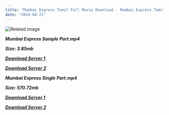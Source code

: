 ```yaml
---
title: "Mumbai Express Tamil Full Movie Download - Mumbai Express Tamil Movie Download"
date: "2019-04-21"
---
```


![Related image](https://alchetron.com/cdn/Mumbai-Express-images-67c2cf4a-04d1-458b-86fa-59fb839506e.jpg)

**_Mumbai Express Sample Part.mp4_**

**_Size: 3.85mb_**

**_[Download Server 1](http://b4.wetransfer.vip/files/{5d952673edb986a3e6232bd1dc09e7f07ef1103dd7939917627d2e7266b78107}20Actor{5d952673edb986a3e6232bd1dc09e7f07ef1103dd7939917627d2e7266b78107}20Hits{5d952673edb986a3e6232bd1dc09e7f07ef1103dd7939917627d2e7266b78107}20Collection/Kamal{5d952673edb986a3e6232bd1dc09e7f07ef1103dd7939917627d2e7266b78107}20Haasan{5d952673edb986a3e6232bd1dc09e7f07ef1103dd7939917627d2e7266b78107}20Movies{5d952673edb986a3e6232bd1dc09e7f07ef1103dd7939917627d2e7266b78107}20Collection/Kamal{5d952673edb986a3e6232bd1dc09e7f07ef1103dd7939917627d2e7266b78107}20Haasan{5d952673edb986a3e6232bd1dc09e7f07ef1103dd7939917627d2e7266b78107}20New{5d952673edb986a3e6232bd1dc09e7f07ef1103dd7939917627d2e7266b78107}20Movies{5d952673edb986a3e6232bd1dc09e7f07ef1103dd7939917627d2e7266b78107}20Collection/Mumbai{5d952673edb986a3e6232bd1dc09e7f07ef1103dd7939917627d2e7266b78107}20Express{5d952673edb986a3e6232bd1dc09e7f07ef1103dd7939917627d2e7266b78107}20(2005)/Mumbai{5d952673edb986a3e6232bd1dc09e7f07ef1103dd7939917627d2e7266b78107}20Express{5d952673edb986a3e6232bd1dc09e7f07ef1103dd7939917627d2e7266b78107}20{5d952673edb986a3e6232bd1dc09e7f07ef1103dd7939917627d2e7266b78107}20Sample{5d952673edb986a3e6232bd1dc09e7f07ef1103dd7939917627d2e7266b78107}20HD.mp4)_**

**_[Download Server 2](http://b4.wetransfer.vip/files/{5d952673edb986a3e6232bd1dc09e7f07ef1103dd7939917627d2e7266b78107}20Actor{5d952673edb986a3e6232bd1dc09e7f07ef1103dd7939917627d2e7266b78107}20Hits{5d952673edb986a3e6232bd1dc09e7f07ef1103dd7939917627d2e7266b78107}20Collection/Kamal{5d952673edb986a3e6232bd1dc09e7f07ef1103dd7939917627d2e7266b78107}20Haasan{5d952673edb986a3e6232bd1dc09e7f07ef1103dd7939917627d2e7266b78107}20Movies{5d952673edb986a3e6232bd1dc09e7f07ef1103dd7939917627d2e7266b78107}20Collection/Kamal{5d952673edb986a3e6232bd1dc09e7f07ef1103dd7939917627d2e7266b78107}20Haasan{5d952673edb986a3e6232bd1dc09e7f07ef1103dd7939917627d2e7266b78107}20New{5d952673edb986a3e6232bd1dc09e7f07ef1103dd7939917627d2e7266b78107}20Movies{5d952673edb986a3e6232bd1dc09e7f07ef1103dd7939917627d2e7266b78107}20Collection/Mumbai{5d952673edb986a3e6232bd1dc09e7f07ef1103dd7939917627d2e7266b78107}20Express{5d952673edb986a3e6232bd1dc09e7f07ef1103dd7939917627d2e7266b78107}20(2005)/Mumbai{5d952673edb986a3e6232bd1dc09e7f07ef1103dd7939917627d2e7266b78107}20Express{5d952673edb986a3e6232bd1dc09e7f07ef1103dd7939917627d2e7266b78107}20{5d952673edb986a3e6232bd1dc09e7f07ef1103dd7939917627d2e7266b78107}20Sample{5d952673edb986a3e6232bd1dc09e7f07ef1103dd7939917627d2e7266b78107}20HD.mp4)_**

**_Mumbai Express Single Part.mp4_**

**_Size: 570.72mb_**

**_[Download Server 1](http://b4.wetransfer.vip/files/{5d952673edb986a3e6232bd1dc09e7f07ef1103dd7939917627d2e7266b78107}20Actor{5d952673edb986a3e6232bd1dc09e7f07ef1103dd7939917627d2e7266b78107}20Hits{5d952673edb986a3e6232bd1dc09e7f07ef1103dd7939917627d2e7266b78107}20Collection/Kamal{5d952673edb986a3e6232bd1dc09e7f07ef1103dd7939917627d2e7266b78107}20Haasan{5d952673edb986a3e6232bd1dc09e7f07ef1103dd7939917627d2e7266b78107}20Movies{5d952673edb986a3e6232bd1dc09e7f07ef1103dd7939917627d2e7266b78107}20Collection/Kamal{5d952673edb986a3e6232bd1dc09e7f07ef1103dd7939917627d2e7266b78107}20Haasan{5d952673edb986a3e6232bd1dc09e7f07ef1103dd7939917627d2e7266b78107}20New{5d952673edb986a3e6232bd1dc09e7f07ef1103dd7939917627d2e7266b78107}20Movies{5d952673edb986a3e6232bd1dc09e7f07ef1103dd7939917627d2e7266b78107}20Collection/Mumbai{5d952673edb986a3e6232bd1dc09e7f07ef1103dd7939917627d2e7266b78107}20Express{5d952673edb986a3e6232bd1dc09e7f07ef1103dd7939917627d2e7266b78107}20(2005)/Mumbai{5d952673edb986a3e6232bd1dc09e7f07ef1103dd7939917627d2e7266b78107}20Express{5d952673edb986a3e6232bd1dc09e7f07ef1103dd7939917627d2e7266b78107}20{5d952673edb986a3e6232bd1dc09e7f07ef1103dd7939917627d2e7266b78107}20Single{5d952673edb986a3e6232bd1dc09e7f07ef1103dd7939917627d2e7266b78107}20Part{5d952673edb986a3e6232bd1dc09e7f07ef1103dd7939917627d2e7266b78107}20HD.mp4)_**

**_[Download Server 2](http://b4.wetransfer.vip/files/{5d952673edb986a3e6232bd1dc09e7f07ef1103dd7939917627d2e7266b78107}20Actor{5d952673edb986a3e6232bd1dc09e7f07ef1103dd7939917627d2e7266b78107}20Hits{5d952673edb986a3e6232bd1dc09e7f07ef1103dd7939917627d2e7266b78107}20Collection/Kamal{5d952673edb986a3e6232bd1dc09e7f07ef1103dd7939917627d2e7266b78107}20Haasan{5d952673edb986a3e6232bd1dc09e7f07ef1103dd7939917627d2e7266b78107}20Movies{5d952673edb986a3e6232bd1dc09e7f07ef1103dd7939917627d2e7266b78107}20Collection/Kamal{5d952673edb986a3e6232bd1dc09e7f07ef1103dd7939917627d2e7266b78107}20Haasan{5d952673edb986a3e6232bd1dc09e7f07ef1103dd7939917627d2e7266b78107}20New{5d952673edb986a3e6232bd1dc09e7f07ef1103dd7939917627d2e7266b78107}20Movies{5d952673edb986a3e6232bd1dc09e7f07ef1103dd7939917627d2e7266b78107}20Collection/Mumbai{5d952673edb986a3e6232bd1dc09e7f07ef1103dd7939917627d2e7266b78107}20Express{5d952673edb986a3e6232bd1dc09e7f07ef1103dd7939917627d2e7266b78107}20(2005)/Mumbai{5d952673edb986a3e6232bd1dc09e7f07ef1103dd7939917627d2e7266b78107}20Express{5d952673edb986a3e6232bd1dc09e7f07ef1103dd7939917627d2e7266b78107}20{5d952673edb986a3e6232bd1dc09e7f07ef1103dd7939917627d2e7266b78107}20Single{5d952673edb986a3e6232bd1dc09e7f07ef1103dd7939917627d2e7266b78107}20Part{5d952673edb986a3e6232bd1dc09e7f07ef1103dd7939917627d2e7266b78107}20HD.mp4)_**
